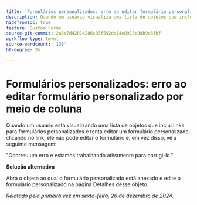 ```yaml
---
title: 'Formulários personalizados: erro ao editar formulário personalizado por meio de coluna'
description: Quando um usuário visualiza uma lista de objetos que inclui links para formulários personalizados e tenta editar um formulário personalizado clicando no link, ele não consegue editar o formulário e vê uma mensagem de erro. Uma solução alternativa está disponível
hidefromtoc: true
feature: Custom Forms
source-git-commit: 2a5e7d42014286c83f592dd14e8913c0db9e6fbf
workflow-type: tm+mt
source-wordcount: '138'
ht-degree: 3%

---
```



# Formulários personalizados: erro ao editar formulário personalizado por meio de coluna

Quando um usuário está visualizando uma lista de objetos que inclui links para formulários personalizados e tenta editar um formulário personalizado clicando no link, ele não pode editar o formulário e, em vez disso, vê a seguinte mensagem:

&quot;Ocorreu um erro e estamos trabalhando ativamente para corrigi-lo.&quot;

**Solução alternativa**

Abra o objeto ao qual o formulário personalizado está anexado e edite o formulário personalizado na página Detalhes desse objeto.

_Relatado pela primeira vez em sexta-feira, 26 de dezembro de 2024._

